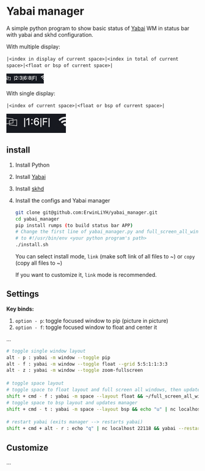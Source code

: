 # Yabai manager

A simple python program to show basic status of [Yabai](https://github.com/koekeishiya/yabai) WM in status bar with yabai and skhd configuration.

With multiple display:

`|<index in display of current space>|<index in total of current space>|<float or bsp of current space>|`

![](./imgs/Screenshot%202024-03-05%20at%2018.46.25.png)

With single display:

`|<index of current space>|<float or bsp of current space>|`

![](./imgs/Screenshot%202024-03-05%20at%2018.45.01.png)

## install

1. Install Python
2. Install [Yabai](https://github.com/koekeishiya/yabai)
3. Install [skhd](https://github.com/koekeishiya/skhd)
4. Install the configs and Yabai manager

    ```bash
    git clone git@github.com:ErwinLiYH/yabai_manager.git
    cd yabai_manager
    pip install rumps (to build status bar APP)
    # Change the first line of yabai_manager.py and full_screen_all_windows_in_space.py
    # to #!/usr/bin/env <your python program's path>
    ./install.sh
    ```

    You can select install mode, `link` (make soft link of all files to ~) or `copy` (copy all files to ~)

    If you want to customize it, `link` mode is recommended.

## Settings

**Key binds:**

1. `option - p`: toggle focused window to pip (picture in picture)
2. `option - f`: toggle focused window to float and center it

...

```bash
# toggle single window layout
alt - p : yabai -m window --toggle pip
alt - f : yabai -m window --toggle float --grid 5:5:1:1:3:3
alt - z : yabai -m window --toggle zoom-fullscreen

# toggle space layout
# toggle space to float layout and full screen all windows, then updates manager
shift + cmd - f : yabai -m space --layout float && ~/full_screen_all_windows_in_space.py && echo "u" | nc localhost 22118
# toggle space to bsp layout and updates manager
shift + cmd - t : yabai -m space --layout bsp && echo "u" | nc localhost 22118

# restart yabai (exits manager --> restarts yabai)
shift + cmd + alt - r : echo "q" | nc localhost 22118 && yabai --restart-service
```

## Customize

...